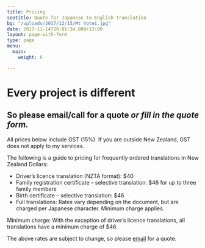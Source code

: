 ```yaml
---
title: Pricing
seotitle: Quote for Japanese to English Translation
bg: "/uploads/2017/12/15/Mt Yotei.jpg"
date: 2017-11-14T20:01:34.000+13:00
layout: page-with-form
type: page
menu:
  main:
    weight: 6

---
```

# Every project is different

## So please email/call for a quote _or fill in the quote form._

All prices below include GST (15%). If you are outside New Zealand, GST does not apply to my services.

The following is a guide to pricing for frequently ordered translations in New Zealand Dollars:

* Driver’s licence translation (NZTA format): $40
* Family registration certificate – selective translation: $46 for up to three family members
* Birth certificate – selective translation: $46
* Full translations: Rates vary depending on the document, but are charged per Japanese character. Minimum charge applies.

Minimum charge: With the exception of driver’s licence translations, all translations have a minimum charge of $46.

The above rates are subject to change, so please [email](mailto:info@kuakatranslations.co.nz) for a quote.